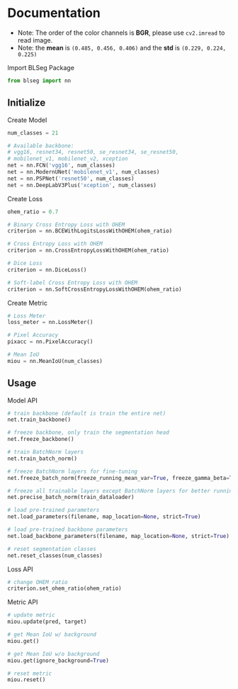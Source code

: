 # Documentation

* Note: The order of the color channels is **BGR**, please use `cv2.imread` to read image.
* Note: the **mean** is `(0.485, 0.456, 0.406)` and the **std** is `(0.229, 0.224, 0.225)`

Import BLSeg Package

```python
from blseg import nn
```

## Initialize

Create Model

```python
num_classes = 21

# Available backbone:
# vgg16, resnet34, resnet50, se_resnet34, se_resnet50,
# mobilenet_v1, mobilenet_v2, xception
net = nn.FCN('vgg16', num_classes)
net = nn.ModernUNet('mobilenet_v1', num_classes)
net = nn.PSPNet('resnet50', num_classes)
net = nn.DeepLabV3Plus('xception', num_classes)
```

Create Loss

```python
ohem_ratio = 0.7

# Binary Cross Entropy Loss with OHEM
criterion = nn.BCEWithLogitsLossWithOHEM(ohem_ratio)

# Cross Entropy Loss with OHEM
criterion = nn.CrossEntropyLossWithOHEM(ohem_ratio)

# Dice Loss
criterion = nn.DiceLoss()

# Soft-label Cross Entropy Loss with OHEM
criterion = nn.SoftCrossEntropyLossWithOHEM(ohem_ratio)
```

Create Metric

```python
# Loss Meter
loss_meter = nn.LossMeter()

# Pixel Accuracy
pixacc = nn.PixelAccuracy()

# Mean IoU
miou = nn.MeanIoU(num_classes)
```

## Usage

Model API

```python
# train backbone (default is train the entire net)
net.train_backbone()

# freeze backbone, only train the segmentation head
net.freeze_backbone()

# train BatchNorm layers
net.train_batch_norm()

# freeze BatchNorm layers for fine-tuning
net.freeze_batch_norm(freeze_running_mean_var=True, freeze_gamma_beta=True):

# freeze all trainable layers except BatchNorm layers for better running mean and variance value
net.precise_batch_norm(train_dataloader)

# load pre-trained parameters
net.load_parameters(filename, map_location=None, strict=True)

# load pre-trained backbone parameters
net.load_backbone_parameters(filename, map_location=None, strict=True)

# reset segmentation classes
net.reset_classes(num_classes)
```

Loss API

```python
# change OHEM ratio
criterion.set_ohem_ratio(ohem_ratio)
```

Metric API

```python
# update metric
miou.update(pred, target)

# get Mean IoU w/ background
miou.get()

# get Mean IoU w/o background
miou.get(ignore_background=True)

# reset metric
miou.reset()
```
